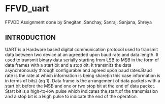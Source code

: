 # FFVD_uart
FFVDD Assignment done by Snegitan, Sanchay, Sanraj, Sanjana, Shreya 
## INTRODUCTION
UART is a Hardware based digital communication protocol used to transmit data between two device at an agreeded upon baud rate and data length. It used to transmit binary data serially starting from LSB to MSB in the form of data frames with a start bit and a stop bit. It transmits the data asynchronously through configurable and agreed upon baud rates.Baud rate is the rate at which information is being share(in this case information is in terms of bits) (eq 1). Data frame is the arrangement of data packets with a start bit before the MSB and one or two stop bit at the end of data packet. Start bit is a high-to-low pulse which indicates the start of the transmission and a stop bit is a High pulse to indicate the end of the operation.

